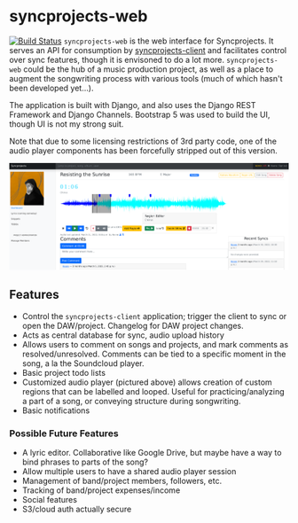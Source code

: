 # syncprojects-web
[![Build Status](https://ci.keane.space/api/badges/keaneokelley/syncprojects-web/status.svg)](https://ci.keane.space/keaneokelley/syncprojects-web)
`syncprojects-web` is the web interface for Syncprojects. It serves an API for consumption by [syncprojects-client](https://github.com/k3an3/syncprojects-client) and facilitates control over sync features, though it is envisoned to do a lot more. `syncprojects-web` could be the hub of a music production project, as well as a place to augment the songwriting process with various tools (much of which hasn't been developed yet...).

The application is built with Django, and also uses the Django REST Framework and Django Channels. Bootstrap 5 was used to build the UI, though UI is not my strong suit.

Note that due to some licensing restrictions of 3rd party code, one of the audio player components has been forcefully stripped out of this version.

![Syncprojects Web](https://github.com/k3an3/syncprojects-web/raw/main/static/img/readme1.png)

## Features
* Control the `syncprojects-client` application; trigger the client to sync or open the DAW/project. Changelog for DAW project changes.
* Acts as central database for sync, audio upload history
* Allows users to comment on songs and projects, and mark comments as resolved/unresolved. Comments can be tied to a specific moment in the song, a la the Soundcloud player.
* Basic project todo lists
* Customized audio player (pictured above) allows creation of custom regions that can be labelled and looped. Useful for practicing/analyzing a part of a song, or conveying structure during songwriting.
* Basic notifications

### Possible Future Features
* A lyric editor. Collaborative like Google Drive, but maybe have a way to bind phrases to parts of the song?
* Allow multiple users to have a shared audio player session
* Management of band/project members, followers, etc.
* Tracking of band/project expenses/income
* Social features
* S3/cloud auth actually secure
